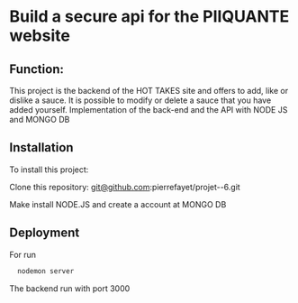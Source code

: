 # Build a secure api for the PIIQUANTE website

## Function: 

This project is the backend of the HOT TAKES site and offers to add, like or dislike a sauce. It is possible to modify or delete a sauce that you have added yourself.
Implementation of the back-end and the API with NODE JS and MONGO DB

## Installation

To install this project:

Clone this repository: git@github.com:pierrefayet/projet--6.git

Make install NODE.JS and create a account at MONGO DB

## Deployment

For run 

```bash
  nodemon server
```

The backend run with port 3000
